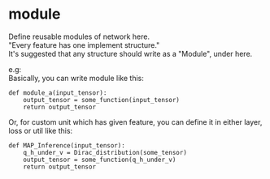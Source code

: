 module
========
Define reusable modules of network here.  
"Every feature has one implement structure."  
It's suggested that any structure should write as a "Module", under here.

e.g:  
Basically, you can write module like this:  
```
def module_a(input_tensor):                       
    output_tensor = some_function(input_tensor)   
    return output_tensor                          
```  
Or, for custom unit which has given feature, you can define it in either layer, loss or util like this:  
```
def MAP_Inference(input_tensor): 
    q_h_under_v = Dirac_distribution(some_tensor)                      
    output_tensor = some_function(q_h_under_v)   
    return output_tensor                          
```